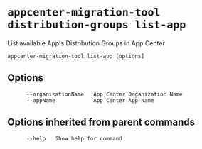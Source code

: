 # `appcenter-migration-tool distribution-groups list-app`

List available App's Distribution Groups in App Center

```plaintext
appcenter-migration-tool list-app [options]
```

## Options

```plaintext
      --organizationName   App Center Organization Name
      --appName            App Center App Name
```

## Options inherited from parent commands

```plaintext
      --help   Show help for command
```
